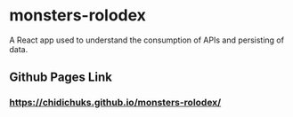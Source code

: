 # monsters-rolodex
A React app used to understand the consumption of APIs and persisting of data.

## Github Pages Link
### https://chidichuks.github.io/monsters-rolodex/

